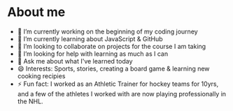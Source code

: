 # About me

- 🔭 I’m currently working on the beginning of my coding journey
- 🌱 I’m currently learning about JavaScript & GitHub
- 👯 I’m looking to collaborate on projects for the course I am taking
- 🤔 I’m looking for help with learning as much as I can
- 💬 Ask me about what I've learned today
- 😄 Interests: Sports, stories, creating a board game & learning new cooking recipies
- ⚡ Fun fact: I worked as an Athletic Trainer for hockey teams for 10yrs, and a few of the athletes I worked with are now playing professionally in the NHL.
